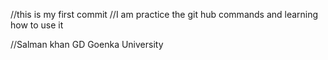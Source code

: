 //this is my first commit
//I am practice the git hub commands and learning how to use it

//Salman   khan GD  Goenka  University